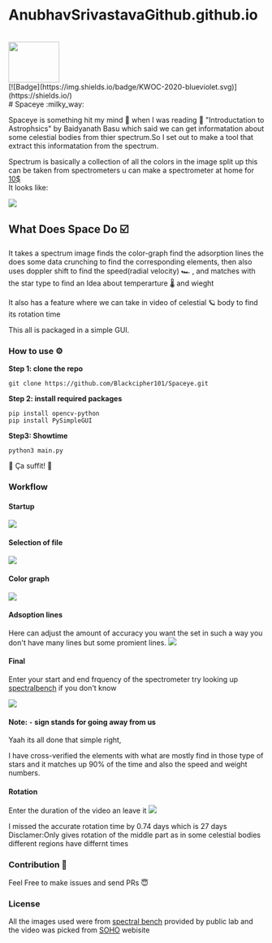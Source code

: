 # AnubhavSrivastavaGithub.github.io

<br>
<img src="https://kwoc.kossiitkgp.org/static/media/circle.33e6ce0d.svg" width='100' height='80'><br>
[![Badge](https://img.shields.io/badge/KWOC-2020-blueviolet.svg)](https://shields.io/)
<br>
# Spaceye :milky_way:

Spaceye is something hit my mind :brain: when I was reading :blue_book: "Introductation to Astrophsics" by Baidyanath Basu which said we can get informatation about some
celestial bodies from thier spectrum.So I set out to make a tool that extract this informatation from the spectrum.

Spectrum is basically a collection of all the colors in the image split up this can be taken from spectrometers u can make a spectrometer at home for <a href="https://www.youtube.com/watch?v=IA5BTD-aelo">10$</a>
<br>
It looks like:

<img src="Gstar.png">


## What Does Space Do :ballot_box_with_check:
It takes a spectrum image finds the color-graph find the adsorption lines the does some data crunching to find the corresponding elements, then also uses doppler shift
to find the speed(radial velocity) :racing_car: , and matches with the star type to find an Idea about temperarture :thermometer: and wieght

It also has a feature where we can take in video of celestial :ringed_planet: body to find its rotation time

This all is packaged in a simple GUI.


### How to use :gear:

**Step 1: clone the repo**
```
git clone https://github.com/Blackcipher101/Spaceye.git
```
**Step 2: install required packages**
```
pip install opencv-python
pip install PySimpleGUI
```
**Step3: Showtime**
```
python3 main.py
```
:partying_face: Ça suffit! :partying_face:

### Workflow

#### Startup

<img src="Images/Screenshot from 2020-09-20 15-20-19.png">

#### Selection of file
<img src="Images/Screenshot from 2020-09-20 15-20-34.png">

#### Color graph

<img src="Images/Screenshot from 2020-09-20 15-20-45.png">

#### Adsoption lines
Here can adjust the amount of accuracy you want the set in such a way you don't have many lines but some promient lines. 
<img src="Images/Screenshot from 2020-09-20 15-20-57.png">

#### Final 
Enter your start and end frquency of the spectrometer try looking up <a href="https://spectralworkbench.org/spectrums?page=2">spectralbench</a> if you don't know

<img src="Images/Screenshot from 2020-09-20 15-27-41.png">

#### Note: `-` sign stands for going away from us
Yaah its all done that simple right,

I have cross-verified the elements with what are mostly find in those type of stars and it matches up 90% of the time and also the speed and weight numbers.

#### Rotation
Enter the duration of the video 
an leave it
<img src="Images/Screenshot from 2020-09-20 15-59-11.png">

I missed the accurate rotation time by 0.74 days which is 27 days
Disclamer:Only gives rotation of the middle part as in some celestial bodies different regions have differnt times

### Contribution :handshake:
Feel Free to make issues and send PRs :innocent:

### License
All the images used were from <a href="http://spectralworkbench.org/">spectral bench</a> provided by public lab
and the video was picked from <a href="https://www.nasa.gov/mission_pages/soho/the-sun-daily/index.html">SOHO</a> webisite




